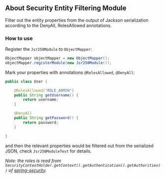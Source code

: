 ## About Security Entity Filtering Module
Filter out the entity properties from the output of Jackson
serialization according to the DenyAll, RolesAllowed annotations.

### How to use

Register the `Jsr250Module` to `ObjectMapper`:
```java
ObjectMapper objectMapper = new ObjectMapper();
objectMapper.registerModule(new Jsr250Module());
```

Mark your properties with annotations `@RolesAllowed`, `@DenyAll`:
```java
public class User {

	@RolesAllowed("ROLE_ADMIN")
	public String getUsername() {
		return username;
	}

	@DenyAll
	public String getPassword() {
		return password;
	}

}
```

and then the relevant properties would be filtered out from the serialized JSON,
check `Jsr250ModuleTest` for details.

*Note: the roles is read from
`SecurityContextHolder.getContext().getAuthentication().getAuthorities()`
of [spring-security](https://spring.io/projects/spring-security).*
